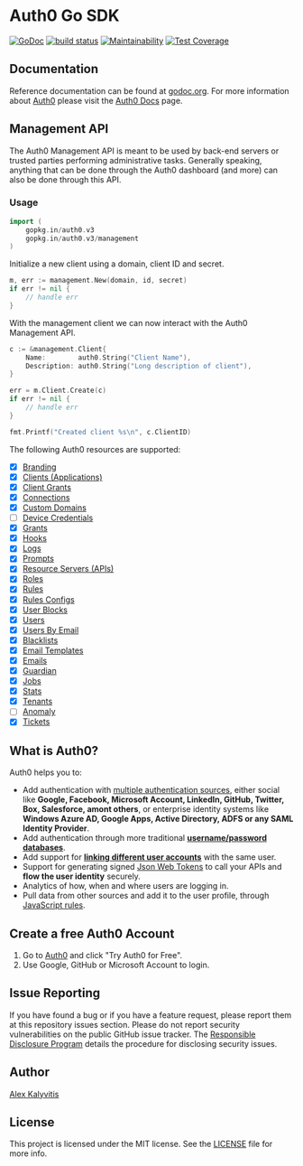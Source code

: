 # Auth0 Go SDK

[![GoDoc](https://godoc.org/gopkg.in/auth0.v3?status.svg)](https://godoc.org/gopkg.in/auth0.v3)
[![build status](https://img.shields.io/github/workflow/status/go-auth0/auth0/Go)](https://github.com/go-auth0/auth0/actions?query=workflow%3ABuild+branch%3Amaster)
[![Maintainability](https://img.shields.io/codeclimate/maintainability/go-auth0/auth0)](https://codeclimate.com/github/go-auth0/auth0/maintainability)
[![Test Coverage](https://img.shields.io/codeclimate/coverage/go-auth0/auth0)](https://codeclimate.com/github/go-auth0/auth0/test_coverage)

## Documentation

Reference documentation can be found at [godoc.org](https://godoc.org/gopkg.in/auth0.v1). For more information about [Auth0](http://auth0.com/) please visit the [Auth0 Docs](http://docs.auth0.com/) page.

## Management API

The Auth0 Management API is meant to be used by back-end servers or trusted parties performing administrative tasks. Generally speaking, anything that can be done through the Auth0 dashboard (and more) can also be done through this API.

### Usage

```go
import (
	gopkg.in/auth0.v3
	gopkg.in/auth0.v3/management
)
```

Initialize a new client using a domain, client ID and secret.

```go
m, err := management.New(domain, id, secret)
if err != nil {
	// handle err
}
```

With the management client we can now interact with the Auth0 Management API.

```go
c := &management.Client{
	Name:        auth0.String("Client Name"),
	Description: auth0.String("Long description of client"),
}

err = m.Client.Create(c)
if err != nil {
	// handle err
}

fmt.Printf("Created client %s\n", c.ClientID)
```

The following Auth0 resources are supported:

- [x] [Branding](https://auth0.com/docs/api/management/v2/#!/Branding/get_branding)
- [x] [Clients (Applications)](https://auth0.com/docs/api/management/v2#!/Clients/get_clients)
- [x] [Client Grants](https://auth0.com/docs/api/management/v2#!/Client_Grants/get_client_grants)
- [x] [Connections](https://auth0.com/docs/api/management/v2#!/Connections/get_connections)
- [x] [Custom Domains](https://auth0.com/docs/api/management/v2#!/Custom_Domains/get_custom_domains)
- [ ] [Device Credentials](https://auth0.com/docs/api/management/v2#!/Device_Credentials/get_device_credentials)
- [x] [Grants](https://auth0.com/docs/api/management/v2#!/Grants/get_grants)
- [x] [Hooks](https://auth0.com/docs/api/management/v2#!/Hooks/get_hooks)
- [x] [Logs](https://auth0.com/docs/api/management/v2#!/Logs/get_logs)
- [x] [Prompts](https://auth0.com/docs/api/management/v2#!/Prompts/get_prompts)
- [x] [Resource Servers (APIs)](https://auth0.com/docs/api/management/v2#!/Resource_Servers/get_resource_servers)
- [x] [Roles](https://auth0.com/docs/api/management/v2#!/Roles)
- [x] [Rules](https://auth0.com/docs/api/management/v2#!/Rules/get_rules)
- [x] [Rules Configs](https://auth0.com/docs/api/management/v2#!/Rules_Configs/get_rules_configs)
- [x] [User Blocks](https://auth0.com/docs/api/management/v2#!/User_Blocks/get_user_blocks)
- [x] [Users](https://auth0.com/docs/api/management/v2#!/Users/get_users)
- [x] [Users By Email](https://auth0.com/docs/api/management/v2#!/Users_By_Email/get_users_by_email)
- [x] [Blacklists](https://auth0.com/docs/api/management/v2#!/Blacklists/get_tokens)
- [x] [Email Templates](https://auth0.com/docs/api/management/v2#!/Email_Templates/get_email_templates_by_templateName)
- [x] [Emails](https://auth0.com/docs/api/management/v2#!/Emails/get_provider)
- [x] [Guardian](https://auth0.com/docs/api/management/v2#!/Guardian/get_factors)
- [x] [Jobs](https://auth0.com/docs/api/management/v2#!/Jobs/get_jobs_by_id)
- [x] [Stats](https://auth0.com/docs/api/management/v2#!/Stats/get_active_users)
- [x] [Tenants](https://auth0.com/docs/api/management/v2#!/Tenants/get_settings)
- [ ] [Anomaly](https://auth0.com/docs/api/management/v2#!/Anomaly/get_ips_by_id)
- [x] [Tickets](https://auth0.com/docs/api/management/v2#!/Tickets/post_email_verification)

## What is Auth0?

Auth0 helps you to:

* Add authentication with [multiple authentication sources](https://docs.auth0.com/identityproviders), either social like **Google, Facebook, Microsoft Account, LinkedIn, GitHub, Twitter, Box, Salesforce, amont others**, or enterprise identity systems like **Windows Azure AD, Google Apps, Active Directory, ADFS or any SAML Identity Provider**.
* Add authentication through more traditional **[username/password databases](https://docs.auth0.com/mysql-connection-tutorial)**.
* Add support for **[linking different user accounts](https://docs.auth0.com/link-accounts)** with the same user.
* Support for generating signed [Json Web Tokens](https://docs.auth0.com/jwt) to call your APIs and **flow the user identity** securely.
* Analytics of how, when and where users are logging in.
* Pull data from other sources and add it to the user profile, through [JavaScript rules](https://docs.auth0.com/rules).

## Create a free Auth0 Account

1.  Go to [Auth0](https://auth0.com) and click "Try Auth0 for Free".
2.  Use Google, GitHub or Microsoft Account to login.

## Issue Reporting

If you have found a bug or if you have a feature request, please report them at this repository issues section. Please do not report security vulnerabilities on the public GitHub issue tracker. The [Responsible Disclosure Program](https://auth0.com/whitehat) details the procedure for disclosing security issues.

## Author

[Alex Kalyvitis](https://github.com/alexkappa)

## License

This project is licensed under the MIT license. See the [LICENSE](LICENSE) file for more info.
